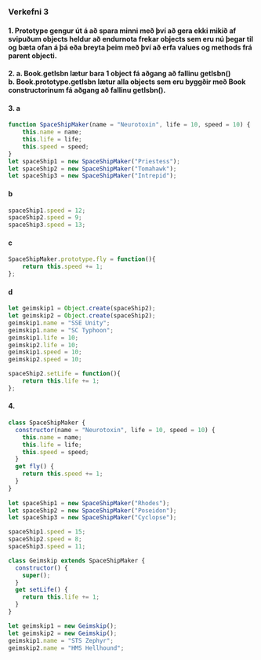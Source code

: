### Verkefni 3 
#### 1. Prototype gengur út á að spara minni með því að gera ekki mikið af svipuðum objects heldur að endurnota frekar objects sem eru nú þegar til og bæta ofan á þá eða breyta þeim með því að erfa values og methods frá parent objecti. 
#### 2. a. Book.getIsbn lætur bara 1 object fá aðgang að fallinu getIsbn() <br> b. Book.prototype.getIsbn lætur alla objects sem eru byggðir með Book constructorinum fá aðgang að fallinu getIsbn().
#### 3. a
```javascript
function SpaceShipMaker(name = "Neurotoxin", life = 10, speed = 10) {   
 	this.name = name;
	this.life = life;
	this.speed = speed;
}
let spaceShip1 = new SpaceShipMaker("Priestess");
let spaceShip2 = new SpaceShipMaker("Tomahawk");
let spaceShip3 = new SpaceShipMaker("Intrepid");
```
#### b
```javascript
spaceShip1.speed = 12;
spaceShip2.speed = 9;
spaceShip3.speed = 13;
```
#### c
```javascript
SpaceShipMaker.prototype.fly = function(){
	return this.speed += 1;
};
```
#### d
```javascript
let geimskip1 = Object.create(spaceShip2);
let geimskip2 = Object.create(spaceShip2);
geimskip1.name = "SSE Unity";
geimskip1.name = "SC Typhoon";
geimskip1.life = 10;
geimskip2.life = 10;
geimskip1.speed = 10;
geimskip2.speed = 10;

spaceShip2.setLife = function(){
	return this.life += 1;
};
```
#### 4.
```javascript
class SpaceShipMaker {
  constructor(name = "Neurotoxin", life = 10, speed = 10) {
    this.name = name;
    this.life = life;
    this.speed = speed;
  }
  get fly() {
    return this.speed += 1;
  }
}
  
let spaceShip1 = new SpaceShipMaker("Rhodes");
let spaceShip2 = new SpaceShipMaker("Poseidon");
let spaceShip3 = new SpaceShipMaker("Cyclopse");

spaceShip1.speed = 15;
spaceShip2.speed = 8;
spaceShip3.speed = 11;

class Geimskip extends SpaceShipMaker {
  constructor() {
    super();
  }
  get setLife() {
    return this.life += 1;
  }
}

let geimskip1 = new Geimskip();
let geimskip2 = new Geimskip();
geimskip1.name = "STS Zephyr";
geimskip2.name = "HMS Hellhound";
 ```
